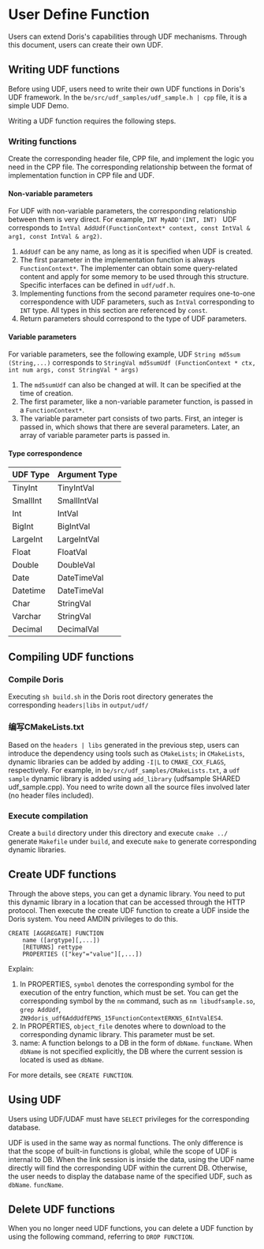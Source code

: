 # User Define Function

Users can extend Doris's capabilities through UDF mechanisms. Through this document, users can create their own UDF.

## Writing UDF functions

Before using UDF, users need to write their own UDF functions in Doris's UDF framework. In the `be/src/udf_samples/udf_sample.h | cpp` file, it is a simple UDF Demo.

Writing a UDF function requires the following steps.

### Writing functions

Create the corresponding header file, CPP file, and implement the logic you need in the CPP file. The corresponding relationship between the format of implementation function in CPP file and UDF.

#### Non-variable parameters

For UDF with non-variable parameters, the corresponding relationship between them is very direct.
For example, `INT MyADD'(INT, INT) ` UDF corresponds to `IntVal AddUdf(FunctionContext* context, const IntVal & arg1, const IntVal & arg2)`.

1. `AddUdf` can be any name, as long as it is specified when UDF is created.
2. The first parameter in the implementation function is always `FunctionContext*`. The implementer can obtain some query-related content and apply for some memory to be used through this structure. Specific interfaces can be defined in `udf/udf.h`.
3. Implementing functions from the second parameter requires one-to-one correspondence with UDF parameters, such as `IntVal` corresponding to `INT` type. All types in this section are referenced by `const`.
4. Return parameters should correspond to the type of UDF parameters.

#### Variable parameters

For variable parameters, see the following example, UDF `String md5sum (String,...)` corresponds to
`StringVal md5sumUdf (FunctionContext * ctx, int num args, const StringVal * args)`

1. The `md5sumUdf` can also be changed at will. It can be specified at the time of creation.
2. The first parameter, like a non-variable parameter function, is passed in a `FunctionContext*`.
3. The variable parameter part consists of two parts. First, an integer is passed in, which shows that there are several parameters. Later, an array of variable parameter parts is passed in.

#### Type correspondence

|UDF Type|Argument Type|
|----|---------|
|TinyInt|TinyIntVal|
|SmallInt|SmallIntVal|
|Int|IntVal|
|BigInt|BigIntVal|
|LargeInt|LargeIntVal|
|Float|FloatVal|
|Double|DoubleVal|
|Date|DateTimeVal|
|Datetime|DateTimeVal|
|Char|StringVal|
|Varchar|StringVal|
|Decimal|DecimalVal|

## Compiling UDF functions

### Compile Doris

Executing `sh build.sh` in the Doris root directory generates the corresponding `headers|libs` in `output/udf/`

### 编写CMakeLists.txt

Based on the `headers | libs` generated in the previous step, users can introduce the dependency using tools such as `CMakeLists`; in `CMakeLists`, dynamic libraries can be added by adding `-I|L` to `CMAKE_CXX_FLAGS`, respectively. For example, in `be/src/udf_samples/CMakeLists.txt`, a `udf sample` dynamic library is added using `add_library` (udfsample SHARED udf_sample.cpp). You need to write down all the source files involved later (no header files included).

### Execute compilation

Create a `build` directory under this directory and execute `cmake ../` generate `Makefile` under `build`, and execute `make` to generate corresponding dynamic libraries.

## Create UDF functions

Through the above steps, you can get a dynamic library. You need to put this dynamic library in a location that can be accessed through the HTTP protocol. Then execute the create UDF function to create a UDF inside the Doris system. You need AMDIN privileges to do this.

```
CREATE [AGGREGATE] FUNCTION 
	name ([argtype][,...])
	[RETURNS] rettype
	PROPERTIES (["key"="value"][,...])
```
Explain:

1. In PROPERTIES, `symbol` denotes the corresponding symbol for the execution of the entry function, which must be set. You can get the corresponding symbol by the `nm` command, such as `nm libudfsample.so`, `grep AddUdf`, `ZN9doris_udf6AddUdfEPNS_15FunctionContextERKNS_6IntValES4`.
2. In PROPERTIES, `object_file` denotes where to download to the corresponding dynamic library. This parameter must be set.
3. name: A function belongs to a DB in the form of `dbName`. `funcName`. When `dbName` is not specified explicitly, the DB where the current session is located is used as `dbName`.

For more details, see `CREATE FUNCTION`.

## Using UDF

Users using UDF/UDAF must have `SELECT` privileges for the corresponding database.

UDF is used in the same way as normal functions. The only difference is that the scope of built-in functions is global, while the scope of UDF is internal to DB. When the link session is inside the data, using the UDF name directly will find the corresponding UDF within the current DB. Otherwise, the user needs to display the database name of the specified UDF, such as `dbName`. `funcName`.


## Delete UDF functions

When you no longer need UDF functions, you can delete a UDF function by using the following command, referring to `DROP FUNCTION`.
